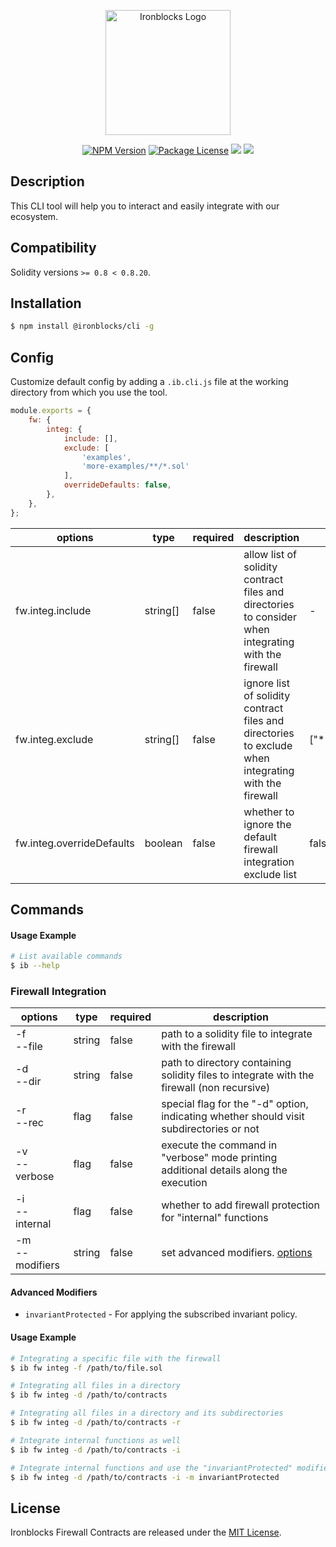 <p align="center">
    <a href="https://www.ironblocks.com/" target="blank"><img src="https://www.ironblocks.com/logo.svg" width="200" alt="Ironblocks Logo" /></a>
</p>

<p align="center">
    <a href="https://www.npmjs.com/~ironblocks" target="_blank"><img src="https://img.shields.io/npm/v/@ironblocks/cli" alt="NPM Version" /></a>
    <a href="https://opensource.org/licenses/MIT" target="_blank"><img src="https://img.shields.io/badge/License-MIT-green.svg" alt="Package License" /></a>
    <a href="https://discord.com/channels/1065679814289268929" target="_blank"><img src="https://img.shields.io/badge/Discord-blue?logo=discord&logoColor=white"></a>
    <a href="https://twitter.com/Ironblocks_" target="_blank"><img src="https://img.shields.io/twitter/follow/nestframework.svg?style=social&label=Follow"></a>
</p>

## Description

This CLI tool will help you to interact and easily integrate with our ecosystem.

## Compatibility

Solidity versions `>= 0.8 < 0.8.20`.

## Installation

```bash
$ npm install @ironblocks/cli -g
```

## Config

Customize default config by adding a `.ib.cli.js` file at the working directory from which you use the tool.

```js
module.exports = {
    fw: {
        integ: {
            include: [],
            exclude: [
                'examples',
                'more-examples/**/*.sol'
            ],
            overrideDefaults: false,
        },
    },
};
```

| options                          | type        | required | description                                                                                           | defaults              |
|----------------------------------| ----------- | -------- | ------------------------------------------------------------------------------------------------------|-----------------------|
| fw.integ.include                 | string[]    | false    | allow list of solidity contract files and directories to consider when integrating with the firewall  | -                     |
| fw.integ.exclude                 | string[]    | false    | ignore list of solidity contract files and directories to exclude when integrating with the firewall  | ["**/node_modules/*"] |
| fw.integ.overrideDefaults        | boolean     | false    | whether to ignore the default firewall integration exclude list                                       | false                 |

## Commands

#### Usage Example

```bash
# List available commands
$ ib --help
```

### Firewall Integration

| options           | type   | required | description                                                                                |
|-------------------| -------| ---------| -------------------------------------------------------------------------------------------|
| -f<br> --file     | string | false    | path to a solidity file to integrate with the firewall                                     |
| -d<br> --dir      | string | false    | path to directory containing solidity files to integrate with the firewall (non recursive) |
| -r<br> --rec      | flag   | false    | special flag for the "-d" option, indicating whether should visit subdirectories or not    |
| -v<br> --verbose  | flag   | false    | execute the command in "verbose" mode printing additional details along the execution      |
| -i<br> --internal | flag   | false    | whether to add firewall protection for "internal" functions                                |
| -m<br> --modifiers| string | false    | set advanced modifiers. [options](#advanced-modifiers)                |

#### Advanced Modifiers
- `invariantProtected` - For applying the subscribed invariant policy.

#### Usage Example

```bash
# Integrating a specific file with the firewall
$ ib fw integ -f /path/to/file.sol

# Integrating all files in a directory
$ ib fw integ -d /path/to/contracts

# Integrating all files in a directory and its subdirectories
$ ib fw integ -d /path/to/contracts -r

# Integrate internal functions as well
$ ib fw integ -d /path/to/contracts -i

# Integrate internal functions and use the "invariantProtected" modifier where possible
$ ib fw integ -d /path/to/contracts -i -m invariantProtected
```

## License

Ironblocks Firewall Contracts are released under the [MIT License](LICENSE).
